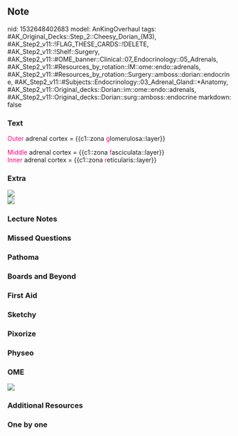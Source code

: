 ## Note
nid: 1532648402683
model: AnKingOverhaul
tags: #AK_Original_Decks::Step_2::Cheesy_Dorian_(M3), #AK_Step2_v11::!FLAG_THESE_CARDS::!DELETE, #AK_Step2_v11::!Shelf::Surgery, #AK_Step2_v11::#OME_banner::Clinical::07_Endocrinology::05_Adrenals, #AK_Step2_v11::#Resources_by_rotation::IM::ome::endo::adrenals, #AK_Step2_v11::#Resources_by_rotation::Surgery::amboss::dorian::endocrine, #AK_Step2_v11::#Subjects::Endocrinology::03_Adrenal_Gland::*Anatomy, #AK_Step2_v11::Original_decks::Dorian::im::ome::endo::adrenals, #AK_Step2_v11::Original_decks::Dorian::surg::amboss::endocrine
markdown: false

### Text
<font color="#FC0280">Outer</font> adrenal cortex = {{c1::zona
<font color="#FC0280">g</font>lomerulosa::layer}}
<div>
  <font color="#FC0280">Middle</font> adrenal cortex = {{c1::zona
  <font color="#FC0280">f</font>asciculata::layer}}
</div>
<div>
  <font color="#FC0280">Inner</font> adrenal cortex = {{c1::zona
  <font color="#FC0280">r</font>eticularis::layer}}
</div>

### Extra
<div><img src="paste-11169552079519745.jpg"></div><img src=
"paste-15410712025235457.jpg">

### Lecture Notes


### Missed Questions


### Pathoma


### Boards and Beyond


### First Aid


### Sketchy


### Pixorize


### Physeo


### OME
<div class="ome-widget">
  <a href=
  "https://onlinemeded.org/spa/endocrinology/adrenals/acquire?ref=anki">
  <img src="_OME_AnkiFlashcards_Lesson_3.png"></a>
</div>

### Additional Resources


### One by one

